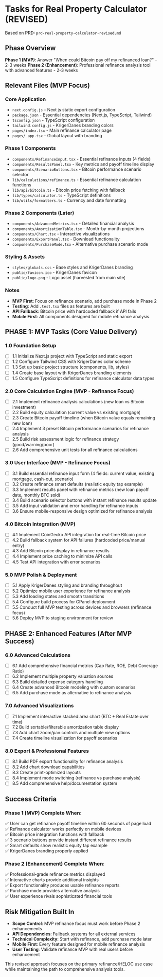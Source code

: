 # Tasks for Real Property Calculator (REVISED)

Based on PRD: `prd-real-property-calculator-revised.md`

## Phase Overview

**Phase 1 (MVP)**: Answer "When could Bitcoin pay off my refinanced loan?" - 2-3 weeks
**Phase 2 (Enhancement)**: Professional refinance analysis tool with advanced features - 2-3 weeks

## Relevant Files (MVP Focus)

### Core Application
- `next.config.js` - Next.js static export configuration
- `package.json` - Essential dependencies (Next.js, TypeScript, Tailwind)
- `tsconfig.json` - TypeScript configuration
- `tailwind.config.js` - KrigerDanes branding colors
- `pages/index.tsx` - Main refinance calculator page
- `pages/_app.tsx` - Global layout with branding

### Phase 1 Components  
- `components/RefinanceInput.tsx` - Essential refinance inputs (4 fields)
- `components/ResultsPanel.tsx` - Key metrics and payoff timeline display
- `components/ScenarioButtons.tsx` - Bitcoin performance scenario selector
- `lib/calculations/refinance.ts` - Essential refinance calculation functions
- `lib/api/bitcoin.ts` - Bitcoin price fetching with fallback
- `lib/types/calculator.ts` - TypeScript definitions
- `lib/utils/formatters.ts` - Currency and date formatting

### Phase 2 Components (Later)
- `components/AdvancedMetrics.tsx` - Detailed financial analysis
- `components/AmortizationTable.tsx` - Month-by-month projections  
- `components/Chart.tsx` - Interactive visualizations
- `components/ExportPanel.tsx` - Download functionality
- `components/PurchaseMode.tsx` - Alternative purchase scenario mode

### Styling & Assets
- `styles/globals.css` - Base styles and KrigerDanes branding
- `public/favicon.ico` - KrigerDanes favicon
- `public/logo.png` - Logo asset (harvested from main site)

### Notes
- **MVP First**: Focus on refinance scenario, add purchase mode in Phase 2
- **Testing**: Add `.test.tsx` files as features are built
- **API Fallback**: Bitcoin price with hardcoded fallback if API fails
- **Mobile First**: All components designed for mobile refinance analysis

## PHASE 1: MVP Tasks (Core Value Delivery)

### 1.0 Foundation Setup
- [ ] 1.1 Initialize Next.js project with TypeScript and static export
- [ ] 1.2 Configure Tailwind CSS with KrigerDanes color scheme
- [ ] 1.3 Set up basic project structure (components, lib, styles)
- [ ] 1.4 Create base layout with KrigerDanes branding elements
- [ ] 1.5 Configure TypeScript definitions for refinance calculator data types

### 2.0 Core Calculation Engine (MVP - Refinance Focus)
- [ ] 2.1 Implement refinance analysis calculations (new loan vs Bitcoin investment)
- [ ] 2.2 Build equity calculation (current value vs existing mortgage)
- [ ] 2.3 Create Bitcoin payoff timeline (when Bitcoin value equals remaining new loan)
- [ ] 2.4 Implement 3 preset Bitcoin performance scenarios for refinance analysis
- [ ] 2.5 Build risk assessment logic for refinance strategy (good/warning/poor)
- [ ] 2.6 Add comprehensive unit tests for all refinance calculations

### 3.0 User Interface (MVP - Refinance Focus)
- [ ] 3.1 Build essential refinance input form (4 fields: current value, existing mortgage, cash-out, scenario)
- [ ] 3.2 Create refinance smart defaults (realistic equity tap example)
- [ ] 3.3 Implement results panel with refinance metrics (new loan payoff date, monthly BTC sold)
- [ ] 3.4 Build scenario selector buttons with instant refinance results update
- [ ] 3.5 Add input validation and error handling for refinance inputs
- [ ] 3.6 Ensure mobile-responsive design optimized for refinance analysis

### 4.0 Bitcoin Integration (MVP)
- [ ] 4.1 Implement CoinGecko API integration for real-time Bitcoin price
- [ ] 4.2 Build fallback system for API failures (hardcoded price/manual entry)
- [ ] 4.3 Add Bitcoin price display in refinance results
- [ ] 4.4 Implement price caching to minimize API calls
- [ ] 4.5 Test API integration with error scenarios

### 5.0 MVP Polish & Deployment
- [ ] 5.1 Apply KrigerDanes styling and branding throughout
- [ ] 5.2 Optimize mobile user experience for refinance analysis
- [ ] 5.3 Add loading states and smooth transitions
- [ ] 5.4 Configure build process for CPanel deployment
- [ ] 5.5 Conduct full MVP testing across devices and browsers (refinance focus)
- [ ] 5.6 Deploy MVP to staging environment for review

## PHASE 2: Enhanced Features (After MVP Success)

### 6.0 Advanced Calculations
- [ ] 6.1 Add comprehensive financial metrics (Cap Rate, ROE, Debt Coverage Ratio)
- [ ] 6.2 Implement multiple property valuation sources
- [ ] 6.3 Build detailed expense category handling
- [ ] 6.4 Create advanced Bitcoin modeling with custom scenarios
- [ ] 6.5 Add purchase mode as alternative to refinance analysis

### 7.0 Advanced Visualizations  
- [ ] 7.1 Implement interactive stacked area chart (BTC + Real Estate over time)
- [ ] 7.2 Build sortable/filterable amortization table display
- [ ] 7.3 Add chart zoom/pan controls and multiple view options
- [ ] 7.4 Create timeline visualization for payoff scenarios

### 8.0 Export & Professional Features
- [ ] 8.1 Build PDF export functionality for refinance analysis
- [ ] 8.2 Add chart download capabilities
- [ ] 8.3 Create print-optimized layouts
- [ ] 8.4 Implement mode switching (refinance vs purchase analysis)
- [ ] 8.5 Add comprehensive help/documentation system

## Success Criteria

### Phase 1 (MVP) Complete When:
✅ User can get refinance payoff timeline within 60 seconds of page load  
✅ Refinance calculator works perfectly on mobile devices  
✅ Bitcoin price integration functions with fallback  
✅ 3 scenario buttons provide instant different refinance results  
✅ Smart defaults show realistic equity tap example  
✅ KrigerDanes branding properly applied  

### Phase 2 (Enhancement) Complete When:
✅ Professional-grade refinance metrics displayed  
✅ Interactive charts provide additional insights  
✅ Export functionality produces usable refinance reports  
✅ Purchase mode provides alternative analysis  
✅ User experience rivals sophisticated financial tools  

## Risk Mitigation Built In

- **Scope Control**: MVP refinance focus must work before Phase 2 enhancements
- **API Dependencies**: Fallback systems for all external services  
- **Technical Complexity**: Start with refinance, add purchase mode later
- **Mobile First**: Every feature designed for mobile refinance analysis
- **User Testing**: Validate refinance MVP with real users before enhancement

This revised approach focuses on the primary refinance/HELOC use case while maintaining the path to comprehensive analysis tools. 